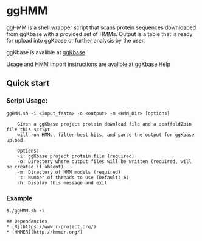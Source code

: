 # ggHMM

ggHMM is a shell wrapper script that scans protein sequences downloaded from ggKbase with a provided set of HMMs. Output is a table that is ready for upload into ggKbase or further analysis by the user.

ggKbase is avalible at
[ggKbase](https://ggkbase.berkeley.edu/)

Usage and HMM import instructions are avalible at
[ggKbase Help](https://ggkbase-help.berkeley.edu/site-functions/hmm-import/)

## Quick start

### Script Usage:
```
ggHMM.sh -i <input_fasta> -o <output> -m <HMM_Dir> [options]

	Given a ggKbase project protein download file and a scaffold2bin file this script
	will run HMMs, filter best hits, and parse the output for ggKbase upload.

	Options:
	-i: ggKbase project protein file (required)
	-o: Directory where output files will be written (required, will be created if absent)
	-m: Directory of HMM models (required)
	-t: Number of threads to use (Default: 6)
	-h: Display this message and exit
```

### Example
```
$./ggHMM.sh -i 

## Dependencies
* [R](https://www.r-project.org/)
* [HMMER](http://hmmer.org/)
